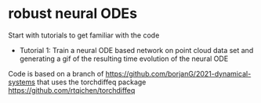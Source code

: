 # robust neural ODEs

Start with tutorials to get familiar with the code

* Tutorial 1: Train a neural ODE based network on point cloud data set and generating a gif of the resulting time evolution of the neural ODE

Code is based on a branch of https://github.com/borjanG/2021-dynamical-systems
that uses the torchdiffeq package https://github.com/rtqichen/torchdiffeq